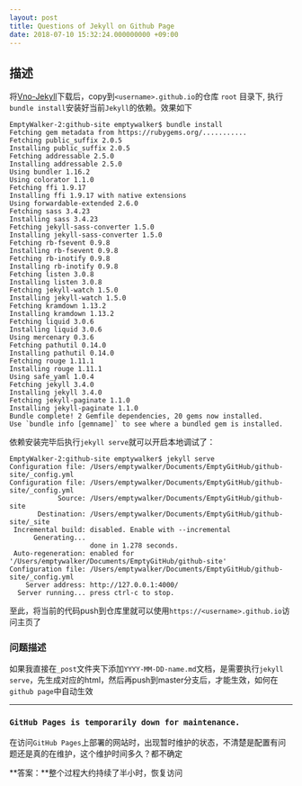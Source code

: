 ```yaml
---
layout: post
title: Questions of Jekyll on Github Page
date: 2018-07-10 15:32:24.000000000 +09:00
---
```


## 描述

将[Vno-Jekyll](https://github.com/onevcat/vno-jekyll)下载后，copy到`<username>.github.io`的仓库 `root` 目录下, 执行 `bundle install`安装好当前`Jekyll`的依赖。效果如下

```
EmptyWalker-2:github-site emptywalker$ bundle install
Fetching gem metadata from https://rubygems.org/...........
Fetching public_suffix 2.0.5
Installing public_suffix 2.0.5
Fetching addressable 2.5.0
Installing addressable 2.5.0
Using bundler 1.16.2
Using colorator 1.1.0
Fetching ffi 1.9.17
Installing ffi 1.9.17 with native extensions
Using forwardable-extended 2.6.0
Fetching sass 3.4.23
Installing sass 3.4.23
Fetching jekyll-sass-converter 1.5.0
Installing jekyll-sass-converter 1.5.0
Fetching rb-fsevent 0.9.8
Installing rb-fsevent 0.9.8
Fetching rb-inotify 0.9.8
Installing rb-inotify 0.9.8
Fetching listen 3.0.8
Installing listen 3.0.8
Fetching jekyll-watch 1.5.0
Installing jekyll-watch 1.5.0
Fetching kramdown 1.13.2
Installing kramdown 1.13.2
Fetching liquid 3.0.6
Installing liquid 3.0.6
Using mercenary 0.3.6
Fetching pathutil 0.14.0
Installing pathutil 0.14.0
Fetching rouge 1.11.1
Installing rouge 1.11.1
Using safe_yaml 1.0.4
Fetching jekyll 3.4.0
Installing jekyll 3.4.0
Fetching jekyll-paginate 1.1.0
Installing jekyll-paginate 1.1.0
Bundle complete! 2 Gemfile dependencies, 20 gems now installed.
Use `bundle info [gemname]` to see where a bundled gem is installed.
```


依赖安装完毕后执行`jekyll serve`就可以开启本地调试了：

```
EmptyWalker-2:github-site emptywalker$ jekyll serve
Configuration file: /Users/emptywalker/Documents/EmptyGitHub/github-site/_config.yml
Configuration file: /Users/emptywalker/Documents/EmptyGitHub/github-site/_config.yml
            Source: /Users/emptywalker/Documents/EmptyGitHub/github-site
       Destination: /Users/emptywalker/Documents/EmptyGitHub/github-site/_site
 Incremental build: disabled. Enable with --incremental
      Generating... 
                    done in 1.278 seconds.
 Auto-regeneration: enabled for '/Users/emptywalker/Documents/EmptyGitHub/github-site'
Configuration file: /Users/emptywalker/Documents/EmptyGitHub/github-site/_config.yml
    Server address: http://127.0.0.1:4000/
  Server running... press ctrl-c to stop.
```

至此，将当前的代码push到仓库里就可以使用`https://<username>.github.io`访问主页了

### 问题描述
如果我直接在`_post`文件夹下添加`YYYY-MM-DD-name.md`文档，是需要执行`jekyll serve`，先生成对应的html，然后再push到master分支后，才能生效，如何在`github page`中自动生效



---

### `GitHub Pages is temporarily down for maintenance.`
在访问`GitHub Pages`上部署的网站时，出现暂时维护的状态，不清楚是配置有问题还是真的在维护，这个维护时间多久？都不确定

**答案：**整个过程大约持续了半小时，恢复访问

